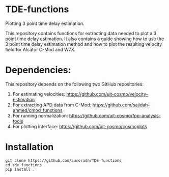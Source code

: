 # TDE-functions
Plotting 3 point time delay estimation. 

This repository contains functions for extracting data needed to plot a 3 point time delay estimation. It also contains a guide showing how to use the 3 point time delay estimation method and how to plot the resulting velocity field for Alcator C-Mod and W7X.

# Dependencies: 
This repository depends on the following two GitHub repositories:
1. For estimating velocities: https://github.com/uit-cosmo/velocity-estimation
2. For extracting APD data from C-Mod: https://github.com/sajidah-ahmed/cmod_functions
3. For running normalization: https://github.com/uit-cosmo/fpp-analysis-tools 
4. For plotting interface: https://github.com/uit-cosmo/cosmoplots 

# Installation

```
git clone https://github.com/auroradh/TDE-functions
cd tde_functions
pip install .
```
